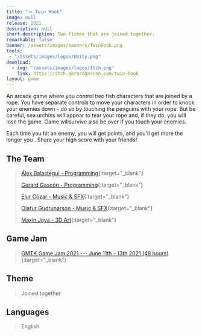 ```yaml
---
title: "🪢 Twin Hook"
image: null
release: 2021
description: null
short-description: Two fishes that are joined together.
remarkable: false
banner: /assets/images/banners/TwinHook.png
tools:
 - "/assets/images/logos/Unity.png"
download:
  - img: "/assets/images/logos/Itch.png"
    link: https://itch.gerardgascon.com/twin-hook
layout: game
---
```


An arcade game where you control two fish characters that are joined by a rope. You have separate controls to move your characters in order to knock your enemies down - do so by touching the penguins with your rope. But be careful, sea urchins will appear to tear your rope and, if they do, you will lose the game. Game willsurvive also be over if you touch your enemies.

Each time you hit an enemy, you will get points, and you'll get more the longer you . Share your high score with your friends!

## The Team

> [Álex Balastegui - Programming](https://twitter.com/Heiliant/){:target="_blank"}
>
> [Gerard Gascón - Programming](https://twitter.com/G_of_Geri/){:target="_blank"}
>
> [Elur Cózar - Music & SFX](https://twitter.com/yourlocalthembo/){:target="_blank"}
>
> [Olafur Gudrunarson - Music & SFX](https://twitter.com/CholiGN/){:target="_blank"}
>
> [Maxin Joya - 3D Art](https://twitter.com/5l33pyc4t/){:target="_blank"}

## Game Jam

> [GMTK Game Jam 2021 --- June 11th - 13th 2021 (48 hours)](https://itch.io/jam/gmtk-2021/){:target="_blank"}

## Theme

> Joined together

## Languages

> English

